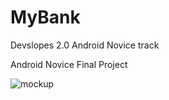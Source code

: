 # MyBank

Devslopes 2.0 Android Novice track

Android Novice Final Project


<img src="img/RNDM Mockup.png" alt="mockup">
